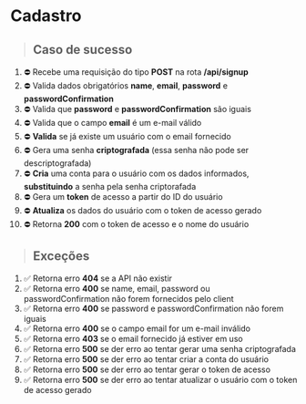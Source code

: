 # Cadastro

> ## Caso de sucesso

1. ⛔️ Recebe uma requisição do tipo **POST** na rota **/api/signup**
2. ⛔️ Valida dados obrigatórios **name**, **email**, **password** e **passwordConfirmation**
3. ⛔️ Valida que **password** e **passwordConfirmation** são iguais
4. ⛔️ Valida que o campo **email** é um e-mail válido
5. ⛔️ **Valida** se já existe um usuário com o email fornecido
6. ⛔️ Gera uma senha **criptografada** (essa senha não pode ser descriptografada)
7. ⛔️ **Cria** uma conta para o usuário com os dados informados, **substituindo** a senha pela senha criptorafada
8. ⛔️ Gera um **token** de acesso a partir do ID do usuário
9. ⛔️ **Atualiza** os dados do usuário com o token de acesso gerado
10. ⛔️ Retorna **200** com o token de acesso e o nome do usuário

> ## Exceções

1. ✅ Retorna erro **404** se a API não existir
2. ✅ Retorna erro **400** se name, email, password ou passwordConfirmation não forem fornecidos pelo client
3. ✅ Retorna erro **400** se password e passwordConfirmation não forem iguais
4. ✅ Retorna erro **400** se o campo email for um e-mail inválido
5. ✅ Retorna erro **403** se o email fornecido já estiver em uso
6. ✅ Retorna erro **500** se der erro ao tentar gerar uma senha criptografada
7. ✅ Retorna erro **500** se der erro ao tentar criar a conta do usuário
8. ✅ Retorna erro **500** se der erro ao tentar gerar o token de acesso
9. ✅ Retorna erro **500** se der erro ao tentar atualizar o usuário com o token de acesso gerado